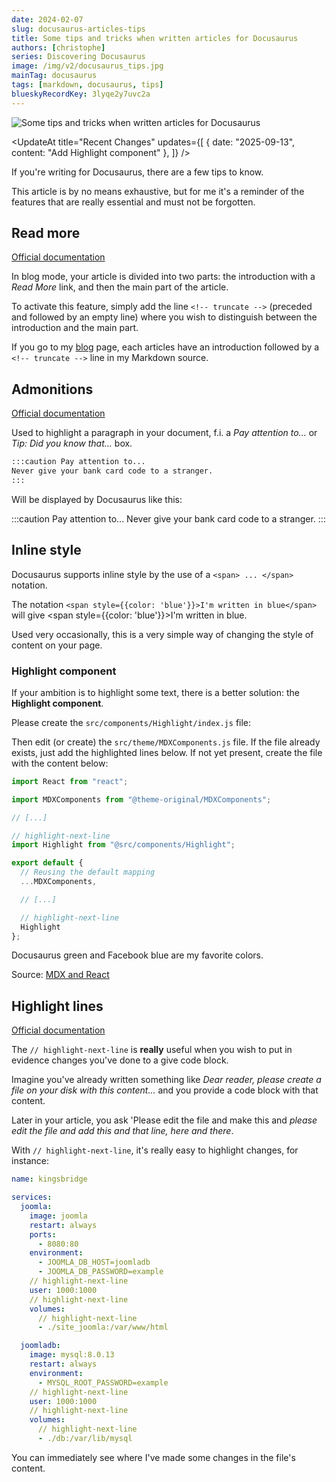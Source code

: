 ```yaml
---
date: 2024-02-07
slug: docusaurus-articles-tips
title: Some tips and tricks when written articles for Docusaurus
authors: [christophe]
series: Discovering Docusaurus
image: /img/v2/docusaurus_tips.jpg
mainTag: docusaurus
tags: [markdown, docusaurus, tips]
blueskyRecordKey: 3lyqe2y7uvc2a
---
```

![Some tips and tricks when written articles for Docusaurus](/img/v2/docusaurus_tips.jpg)

<UpdateAt
  title="Recent Changes"
  updates={[
    { date: "2025-09-13", content: "Add Highlight component" },
  ]}
/>

If you're writing for Docusaurus, there are a few tips to know.

This article is by no means exhaustive, but for me it's a reminder of the features that are really essential and must not be forgotten.

<!-- truncate -->

## Read more

[Official documentation](https://docusaurus.io/docs/blog#blog-list)

In blog mode, your article is divided into two parts: the introduction with a *Read More* link, and then the main part of the article.

To activate this feature, simply add the line `<!-- truncate -->` (preceded and followed by an empty line) where you wish to distinguish between the introduction and the main part.

If you go to my [blog](/blog) page, each articles have an introduction followed by a `<!-- truncate -->` line in my Markdown source.

## Admonitions

[Official documentation](https://docusaurus.io/docs/markdown-features/admonitions)

Used to highlight a paragraph in your document, f.i. a *Pay attention to...* or *Tip: Did you know that...* box.

```markdown
:::caution Pay attention to...
Never give your bank card code to a stranger.
:::
```

Will be displayed by Docusaurus like this:

:::caution Pay attention to...
Never give your bank card code to a stranger.
:::

## Inline style

Docusaurus supports inline style by the use of a `<span> ... </span>` notation.

The notation `<span style={{color: 'blue'}}>I'm written in blue</span>` will give <span style={{color: 'blue'}}>I'm written in blue</span>.

Used very occasionally, this is a very simple way of changing the style of content on your page.

### Highlight component

If your ambition is to highlight some text, there is a better solution: the **Highlight component**.

Please create the `src/components/Highlight/index.js` file:

<Snippet filename="src/components/Highlight/index.js" source="src/components/Highlight/index.js" />

Then edit (or create) the `src/theme/MDXComponents.js` file. If the file already exists, just add the highlighted lines below. If not yet present, create the file with the content below:

<Snippet filename="src/theme/MDXComponents.js" >

```js
import React from "react";

import MDXComponents from "@theme-original/MDXComponents";

// [...]

// highlight-next-line
import Highlight from "@src/components/Highlight";

export default {
  // Reusing the default mapping
  ...MDXComponents,

  // [...]

  // highlight-next-line
  Highlight
};

```

</Snippet>

<Highlight color="#25c2a0">Docusaurus green</Highlight> and <Highlight color="#1877F2">Facebook blue</Highlight> are my favorite colors.

Source: [MDX and React](https://docusaurus.io/docs/markdown-features/react#exporting-components)

## Highlight lines

[Official documentation](https://docusaurus.io/docs/markdown-features/code-blocks#line-highlighting)

The `// highlight-next-line` is **really** useful when you wish to put in evidence changes you've done to a give code block.

Imagine you've already written something like *Dear reader, please create a file on your disk with this content...* and you provide a code block with that content.

Later in your article, you ask 'Please edit the file and make this and *please edit the file and add this and that line, here and there*.

With `// highlight-next-line`, it's really easy to highlight changes, for instance:

<Snippet filename="compose.yaml">

```yaml
name: kingsbridge

services:
  joomla:
    image: joomla
    restart: always
    ports:
      - 8080:80
    environment:
      - JOOMLA_DB_HOST=joomladb
      - JOOMLA_DB_PASSWORD=example
    // highlight-next-line
    user: 1000:1000
    // highlight-next-line
    volumes:
      // highlight-next-line
      - ./site_joomla:/var/www/html

  joomladb:
    image: mysql:8.0.13
    restart: always
    environment:
      - MYSQL_ROOT_PASSWORD=example
    // highlight-next-line
    user: 1000:1000
    // highlight-next-line
    volumes:
      // highlight-next-line
      - ./db:/var/lib/mysql
```

</Snippet>

You can immediately see where I've made some changes in the file's content.
